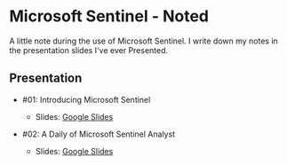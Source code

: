 # Microsoft Sentinel - Noted

A little note during the use of Microsoft Sentinel. I write down my notes in the presentation slides I've ever Presented.

## Presentation

- #01: Introducing Microsoft Sentinel 
    - Slides: [Google Slides](https://docs.google.com/presentation/d/1KmSZ0FyVMuAWVy9DIlIMMRZlkvz9vonF7RzAhMavCAg/edit?usp=sharing)

- #02: A Daily of Microsoft Sentinel Analyst 
    - Slides: [Google Slides](https://docs.google.com/presentation/d/1QoME2mosZOJnSksqcOC8wS6ZLxPVqtsZXP3kA5-0L3Y/edit?usp=sharing)
